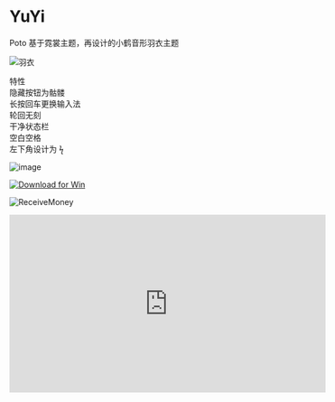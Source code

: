 # YuYi
Poto 基于霓裳主题，再设计的小鹤音形羽衣主题

![羽衣](https://user-images.githubusercontent.com/59009389/215304610-ef392e25-0272-4f63-b919-60515bfce7e2.png)


特性  
隐藏按钮为骷髅  
长按回车更换输入法  
轮回无刻  
干净状态栏  
空白空格  
左下角设计为 ϟ  

![image](https://user-images.githubusercontent.com/59009389/215304395-8e34014e-9938-430f-87f8-dc83127bce10.png)

<a href="https://github.com/isPoto/YuYi/releases/download/1/YuYiByPoto.7z" target="blank"><img border="0" src="https://user-images.githubusercontent.com/59009389/209811676-4efe1313-5e2a-476c-856b-537c7ba196e7.png" alt="Download for Win" title="Download for Win"></a>

![ReceiveMoney](https://user-images.githubusercontent.com/59009389/215301548-15d8ebc1-1eda-4102-9c64-631a87d75e31.png)

<iframe width="560" height="315" src="https://www.youtube.com/embed/fyQgAkTvFXk" title="YouTube video player" frameborder="0" allow="accelerometer; autoplay; clipboard-write; encrypted-media; gyroscope; picture-in-picture; web-share" allowfullscreen></iframe>
